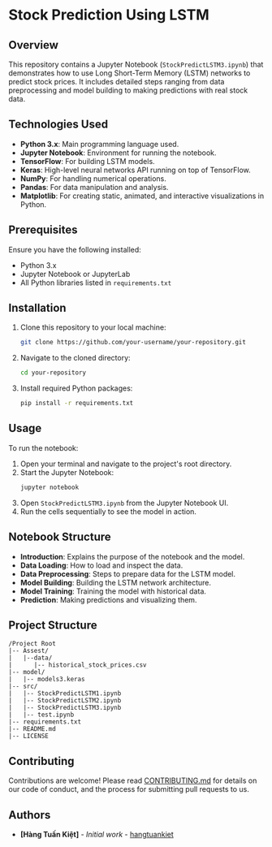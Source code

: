 # Stock Prediction Using LSTM

## Overview
This repository contains a Jupyter Notebook (`StockPredictLSTM3.ipynb`) that demonstrates how to use Long Short-Term Memory (LSTM) networks to predict stock prices. It includes detailed steps ranging from data preprocessing and model building to making predictions with real stock data.

## Technologies Used
- **Python 3.x**: Main programming language used.
- **Jupyter Notebook**: Environment for running the notebook.
- **TensorFlow**: For building LSTM models.
- **Keras**: High-level neural networks API running on top of TensorFlow.
- **NumPy**: For handling numerical operations.
- **Pandas**: For data manipulation and analysis.
- **Matplotlib**: For creating static, animated, and interactive visualizations in Python.

## Prerequisites
Ensure you have the following installed:
- Python 3.x
- Jupyter Notebook or JupyterLab
- All Python libraries listed in `requirements.txt`

## Installation
1. Clone this repository to your local machine:
   ```bash
   git clone https://github.com/your-username/your-repository.git
   ```
2. Navigate to the cloned directory:
   ```bash
   cd your-repository
   ```
3. Install required Python packages:
   ```bash
   pip install -r requirements.txt
   ```

## Usage
To run the notebook:
1. Open your terminal and navigate to the project's root directory.
2. Start the Jupyter Notebook:
   ```bash
   jupyter notebook
   ```
3. Open `StockPredictLSTM3.ipynb` from the Jupyter Notebook UI.
4. Run the cells sequentially to see the model in action.

## Notebook Structure
- **Introduction**: Explains the purpose of the notebook and the model.
- **Data Loading**: How to load and inspect the data.
- **Data Preprocessing**: Steps to prepare data for the LSTM model.
- **Model Building**: Building the LSTM network architecture.
- **Model Training**: Training the model with historical data.
- **Prediction**: Making predictions and visualizing them.

## Project Structure
```
/Project Root
|-- Assest/
|   |--data/
|      |-- historical_stock_prices.csv
|-- model/
|   |-- models3.keras
|-- src/
|   |-- StockPredictLSTM1.ipynb
|   |-- StockPredictLSTM2.ipynb
|   |-- StockPredictLSTM3.ipynb
|   |-- test.ipynb
|-- requirements.txt
|-- README.md
|-- LICENSE
```

## Contributing
Contributions are welcome! Please read [CONTRIBUTING.md](CONTRIBUTING.md) for details on our code of conduct, and the process for submitting pull requests to us.

## Authors
- **[Hàng Tuấn Kiệt]** - *Initial work* - [hangtuankiet](https://github.com/hangtuankiet)

